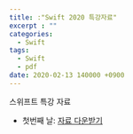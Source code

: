 ```yaml
---
title: :"Swift 2020 특강자료"
excerpt : ""
categories:
  - Swift
tags:
  - Swift
  - pdf
date: 2020-02-13 140000 +0900
---
```


스위프트 특강 자료
* 첫번째 날: [자료 다운받기][swift_2020_day01]

[swift_2020_day01]: (/_attach/2020_swift_2020_swift_day1.pdf)
